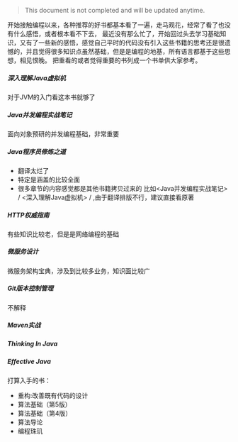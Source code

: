 


> This document is not completed and will be updated anytime.

开始接触编程以来，各种推荐的好书都基本看了一遍，走马观花，经常了看了也没有什么感悟，或者根本看不下去，
最近没有那么忙了，开始回过头去学习基础知识，又有了一些新的感悟，感觉自己平时的代码没有引入这些书籍的思考还是很遗憾的，并且觉得很多知识点虽然基础，但是是编程的地基，所有语言都基于这些思想，相见恨晚。
把重看的或者觉得重要的书列成一个书单供大家参考。

##### 深入理解Java虚拟机
对于JVM的入门看这本书就够了

##### Java并发编程实战笔记
面向对象预研的并发编程基础，非常重要

##### Java程序员修炼之道 
- 翻译太烂了
- 特定是涵盖的比较全面
- 很多章节的内容感觉都是其他书籍拷贝过来的 比如<Java并发编程实战笔记> / <深入理解Java虚拟机> / <Thinking in Java>,由于翻译排版不行，建议直接看原著

##### HTTP权威指南
有些知识比较老，但是是网络编程的基础

##### 微服务设计
微服务架构宝典，涉及到比较多业务，知识面比较广

##### Git版本控制管理
不解释

##### Maven实战

##### Thinking In Java

##### Effective Java

打算入手的书：
- 重构:改善既有代码的设计
- 算法基础（第5版）
- 算法基础（第4版）
- 算法导论
- 编程珠玑

